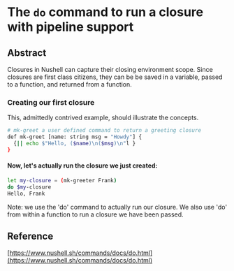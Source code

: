 # The `do` command to run a closure with pipeline support

## Abstract

Closures in Nushell can capture their closing environment scope. Since closures are first class citizens, they can be be saved in a variable, passed to a function, and returned from a function.


### Creating our first closure

This, admittedly contrived example, should illustrate the concepts.


```sh
# mk-greet a user defined command to return a greeting closure
def mk-greet [name: string msg = "Howdy"] {
  {|| echo $"Hello, ($name)\n($msg)\n"l }
}
```

#### Now, let's actually run the closure we just created:

```sh
let my-closure = (mk-greeter Frank)
do $my-closure
Hello, Frank
```

Note: we use the 'do' command to actually run our closure. We also use 'do' from within a function to run a closure we have been passed.

## Reference
[https://www.nushell.sh/commands/docs/do.html](https://www.nushell.sh/commands/docs/do.html)



